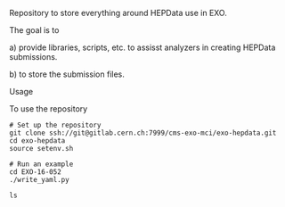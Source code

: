 Repository to store everything around HEPData use in EXO.

The goal is to

a) provide libraries, scripts, etc. to assisst analyzers in creating HEPData submissions.

b) to store the submission files.



Usage

To use the repository

```
# Set up the repository
git clone ssh://git@gitlab.cern.ch:7999/cms-exo-mci/exo-hepdata.git
cd exo-hepdata
source setenv.sh

# Run an example
cd EXO-16-052
./write_yaml.py

ls
```

